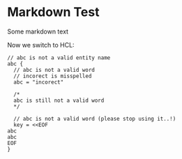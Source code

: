 # Markdown Test

Some markdown text

Now we switch to HCL:

```hcl
// abc is not a valid entity name
abc {
  // abc is not a valid word
  // incorect is misspelled
  abc = "incorect"

  /*
  abc is still not a valid word
  */

  // abc is not a valid word (please stop using it..!)
  key = <<EOF
abc
abc
EOF
}
```
